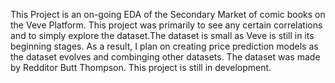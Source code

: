 This Project is an on-going EDA of the Secondary Market of comic books on the Veve Platform. This project was primarily to see any certain correlations and to simply explore the dataset.The dataset is small as Veve is still in its beginning stages. As a result, I plan on creating price prediction models as the dataset evolves and combinging other datasets. The dataset was made by Redditor Butt Thompson. This project is still in development. 
